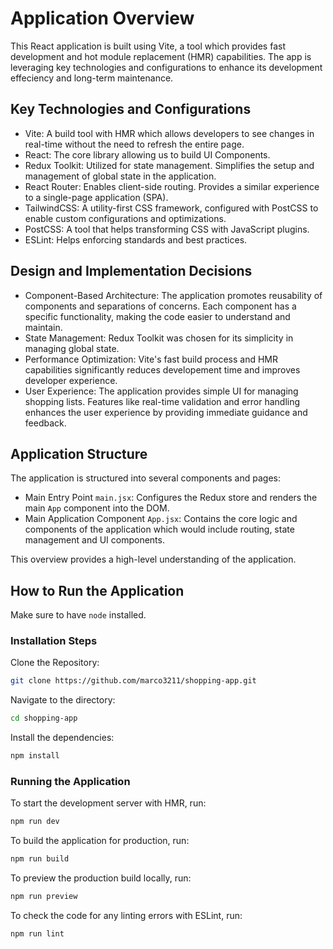 # Application Overview 

This React application is built using Vite, a tool which provides fast development and hot module replacement (HMR) capabilities. The app is leveraging key technologies and configurations to enhance its development effeciency and long-term maintenance. 

## Key Technologies and Configurations

- Vite: A build tool with HMR which allows developers to see changes in real-time without the need to refresh the entire page.
- React: The core library allowing us to build UI Components.
- Redux Toolkit: Utilized for state management. Simplifies the setup and management of global state in the application. 
- React Router: Enables client-side routing. Provides a similar experience to a single-page application (SPA).
- TailwindCSS: A utility-first CSS framework, configured with PostCSS to enable custom configurations and optimizations.
- PostCSS: A tool that helps transforming CSS with JavaScript plugins. 
- ESLint: Helps enforcing standards and best practices. 

## Design and Implementation Decisions

- Component-Based Architecture: The application promotes reusability of components and separations of concerns. Each component has a specific functionality, making the code easier to understand and maintain. 
- State Management: Redux Toolkit was chosen for its simplicity in managing global state.
- Performance Optimization: Vite's fast build process and HMR capabilities significantly reduces developement time and improves developer experience. 
- User Experience: The application provides simple UI for managing shopping lists. Features like real-time validation and error handling enhances the user experience by providing immediate guidance and feedback. 

## Application Structure

The application is structured into several components and pages: 

- Main Entry Point `main.jsx`: Configures the Redux store and renders the main `App` component into the DOM. 
- Main Application Component `App.jsx`: Contains the core logic and components of the application which would include routing, state management and UI components. 

This overview provides a high-level understanding of the application. 

## How to Run the Application

Make sure to have `node` installed.

### Installation Steps 

Clone the Repository: 

```bash
git clone https://github.com/marco3211/shopping-app.git
```

Navigate to the directory: 

```bash
cd shopping-app
```

Install the dependencies: 

```bash
npm install 
```

### Running the Application

To start the development server with HMR, run: 

```bash
npm run dev
```

To build the application for production, run: 

```bash
npm run build
```

To preview the production build locally, run: 

```bash
npm run preview
```

To check the code for any linting errors with ESLint, run:

```bash
npm run lint
```
